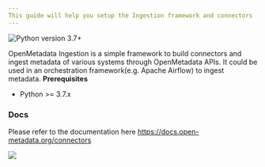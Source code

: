 ```yaml
---
This guide will help you setup the Ingestion framework and connectors
---
```


![Python version 3.7+](https://img.shields.io/badge/python-3.7%2B-blue)

OpenMetadata Ingestion is a simple framework to build connectors and ingest metadata of various systems through OpenMetadata APIs. It could be used in an orchestration framework(e.g. Apache Airflow) to ingest metadata.
**Prerequisites**

- Python &gt;= 3.7.x

### Docs

Please refer to the documentation here https://docs.open-metadata.org/connectors

<img referrerpolicy="no-referrer-when-downgrade" src="https://static.scarf.sh/a.webp?x-pxid=c1a30c7c-6dc7-4928-95bf-6ee08ca6aa6a" />
